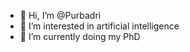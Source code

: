 - 👋 Hi, I’m @Purbadri
- 👀 I’m interested in artificial intelligence
- 🌱 I’m currently doing my PhD


<!---
Purbadri/Purbadri is a ✨ special ✨ repository because its `README.md` (this file) appears on your GitHub profile.
You can click the Preview link to take a look at your changes.
--->
